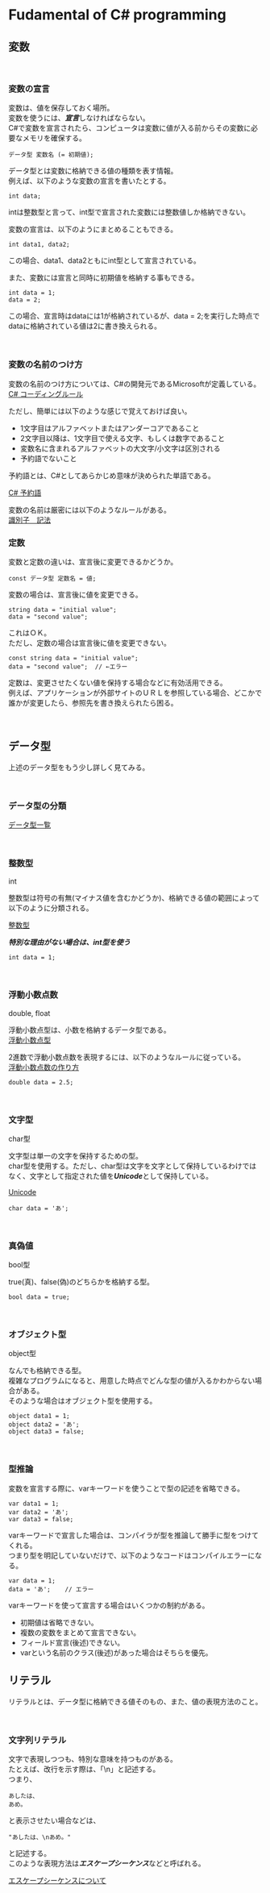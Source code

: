 # Fudamental of C# programming

## 変数  

<br>

### 変数の宣言

変数は、値を保存しておく場所。  
変数を使うには、***宣言***しなければならない。  
C#で変数を宣言されたら、コンピュータは変数に値が入る前からその変数に必要なメモリを確保する。  

```CSharp
データ型 変数名 (= 初期値);
```

データ型とは変数に格納できる値の種類を表す情報。  
例えば、以下のような変数の宣言を書いたとする。  

```CSharp
int data;
```

intは整数型と言って、int型で宣言された変数には整数値しか格納できない。  

変数の宣言は、以下のようにまとめることもできる。  

```CSharp
int data1, data2;
```

この場合、data1、data2ともにint型として宣言されている。  

また、変数には宣言と同時に初期値を格納する事もできる。  

```CSharp
int data = 1;
data = 2;
```

この場合、宣言時はdataには1が格納されているが、data = 2;を実行した時点でdataに格納されている値は2に書き換えられる。  

<br>

### 変数の名前のつけ方  

変数の名前のつけ方については、C#の開発元であるMicrosoftが定義している。  
[C# コーディングルール](https://docs.microsoft.com/ja-jp/dotnet/csharp/fundamentals/coding-style/coding-conventions)  

ただし、簡単には以下のような感じで覚えておけば良い。  

- 1文字目はアルファベットまたはアンダーコアであること
- 2文字目以降は、1文字目で使える文字、もしくは数字であること
- 変数名に含まれるアルファベットの大文字/小文字は区別される
- 予約語でないこと  

予約語とは、C#としてあらかじめ意味が決められた単語である。  

[C# 予約語](https://ufcpp.net/study/csharp/ap_reserved.html)  

変数の名前は厳密には以下のようなルールがある。  
[識別子　記法](https://qiita.com/munieru_jp/items/c150f5e8865d5c075d37)  

### 定数  

変数と定数の違いは、宣言後に変更できるかどうか。  

```CSharp
const データ型 定数名 = 値;
```  

変数の場合は、宣言後に値を変更できる。  

```CSharp
string data = "initial value";
data = "second value";
```

これはＯＫ。  
ただし、定数の場合は宣言後に値を変更できない。

```CSharp
const string data = "initial value";
data = "second value";  // ←エラー
```  

定数は、変更させたくない値を保持する場合などに有効活用できる。  
例えば、アプリケーションが外部サイトのＵＲＬを参照している場合、どこかで誰かが変更したら、参照先を書き換えられたら困る。  

<br>

## データ型  

上述のデータ型をもう少し詳しく見てみる。  

<br>

### データ型の分類

[データ型一覧](https://dianxnao.com/c_sharp%E3%83%87%E3%83%BC%E3%82%BF%E5%9E%8B%E4%B8%80%E8%A6%A7/)  

<br>

### 整数型

int

整数型は符号の有無(マイナス値を含むかどうか)、格納できる値の範囲によって以下のように分類される。  

[整数型](https://docs.microsoft.com/ja-jp/dotnet/csharp/language-reference/builtin-types/integral-numeric-types)  

***特別な理由がない場合は、int型を使う***

```CSharp
int data = 1;
```

<br>

### 浮動小数点数  

double, float

浮動小数点型は、小数を格納するデータ型である。  
[浮動小数点型](https://docs.microsoft.com/ja-jp/dotnet/csharp/language-reference/builtin-types/floating-point-numeric-types)  

2進数で浮動小数点数を表現するには、以下のようなルールに従っている。  
[浮動小数点数の作り方](https://yossan.hatenablog.com/entry/2021/01/02/122011)  

```CSharp
double data = 2.5;
```

<br>

### 文字型  

char型

文字型は単一の文字を保持するための型。  
char型を使用する。ただし、char型は文字を文字として保持しているわけではなく、文字として指定された値を***Unicode***として保持している。  

[Unicode](http://www.tamasoft.co.jp/en/general-info/unicode.html)  

```CSharp
char data = 'あ';
```

<br>

### 真偽値

bool型  

true(真)、false(偽)のどちらかを格納する型。  

```CSharp
bool data = true;
```

<br>

### オブジェクト型  

object型  

なんでも格納できる型。  
複雑なプログラムになると、用意した時点でどんな型の値が入るかわからない場合がある。  
そのような場合はオブジェクト型を使用する。  

```CSharp
object data1 = 1;
object data2 = 'あ';
object data3 = false;
```  

<br>

### 型推論

変数を宣言する際に、varキーワードを使うことで型の記述を省略できる。  

```CSharp
var data1 = 1;
var data2 = 'あ';
var data3 = false;
```

varキーワードで宣言した場合は、コンパイラが型を推論して勝手に型をつけてくれる。  
つまり型を明記していないだけで、以下のようなコードはコンパイルエラーになる。  

```CSharp
var data = 1;
data = 'あ';    // エラー
```

varキーワードを使って宣言する場合はいくつかの制約がある。  

- 初期値は省略できない。
- 複数の変数をまとめて宣言できない。
- フィールド宣言(後述)できない。
- varという名前のクラス(後述)があった場合はそちらを優先。  

## リテラル  

リテラルとは、データ型に格納できる値そのもの、また、値の表現方法のこと。  

<br>

### 文字列リテラル  

文字で表現しつつも、特別な意味を持つものがある。  
たとえば、改行を示す際は、「\n」と記述する。  
つまり、  

```
あしたは、
あめ。
```

と表示させたい場合などは、  

```
"あしたは、\nあめ。"
```

と記述する。  
このような表現方法は***エスケープシーケンス***などと呼ばれる。  

[エスケープシーケンスについて](https://atmarkit.itmedia.co.jp/ait/articles/1709/27/news017.html)  

